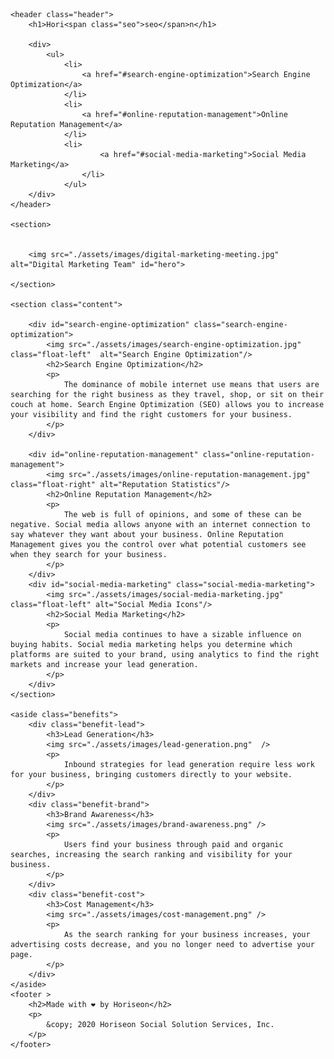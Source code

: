 <!DOCTYPE html>
<html lang="en-us">

<head>
    <meta charset="UTF-8" />
    <link rel="stylesheet" href="./assets/css/style.css">
    <title>Horiseon</title>
</head>

<body>
    
    <header class="header">
        <h1>Hori<span class="seo">seo</span>n</h1>

        <div>
            <ul>
                <li>
                    <a href="#search-engine-optimization">Search Engine Optimization</a>
                </li>
                <li>
                    <a href="#online-reputation-management">Online Reputation Management</a>
                </li>
                <li>
                        <a href="#social-media-marketing">Social Media Marketing</a>
                    </li>
                </ul>
        </div>
    </header>

    <section>

        
        <img src="./assets/images/digital-marketing-meeting.jpg" alt="Digital Marketing Team" id="hero">
        
    </section>  

    <section class="content">

        <div id="search-engine-optimization" class="search-engine-optimization">
            <img src="./assets/images/search-engine-optimization.jpg" class="float-left"  alt="Search Engine Optimization"/>
            <h2>Search Engine Optimization</h2>
            <p>
                The dominance of mobile internet use means that users are searching for the right business as they travel, shop, or sit on their couch at home. Search Engine Optimization (SEO) allows you to increase your visibility and find the right customers for your business.
            </p>
        </div>

        <div id="online-reputation-management" class="online-reputation-management">
            <img src="./assets/images/online-reputation-management.jpg" class="float-right" alt="Reputation Statistics"/>
            <h2>Online Reputation Management</h2>
            <p>
                The web is full of opinions, and some of these can be negative. Social media allows anyone with an internet connection to say whatever they want about your business. Online Reputation Management gives you the control over what potential customers see when they search for your business.
            </p>
        </div>
        <div id="social-media-marketing" class="social-media-marketing">
            <img src="./assets/images/social-media-marketing.jpg" class="float-left" alt="Social Media Icons"/>
            <h2>Social Media Marketing</h2>
            <p>
                Social media continues to have a sizable influence on buying habits. Social media marketing helps you determine which platforms are suited to your brand, using analytics to find the right markets and increase your lead generation.
            </p>
        </div>
    </section>

    <aside class="benefits">
        <div class="benefit-lead">
            <h3>Lead Generation</h3>
            <img src="./assets/images/lead-generation.png"  />
            <p>
                Inbound strategies for lead generation require less work for your business, bringing customers directly to your website.
            </p>
        </div>
        <div class="benefit-brand">
            <h3>Brand Awareness</h3>
            <img src="./assets/images/brand-awareness.png" />
            <p>
                Users find your business through paid and organic searches, increasing the search ranking and visibility for your business.
            </p>
        </div>
        <div class="benefit-cost">
            <h3>Cost Management</h3>
            <img src="./assets/images/cost-management.png" />
            <p>
                As the search ranking for your business increases, your advertising costs decrease, and you no longer need to advertise your page.
            </p>
        </div>
    </aside>
    <footer >
        <h2>Made with ❤️️ by Horiseon</h2>
        <p>
            &copy; 2020 Horiseon Social Solution Services, Inc.
        </p>
    </footer>
</body>

</html>
